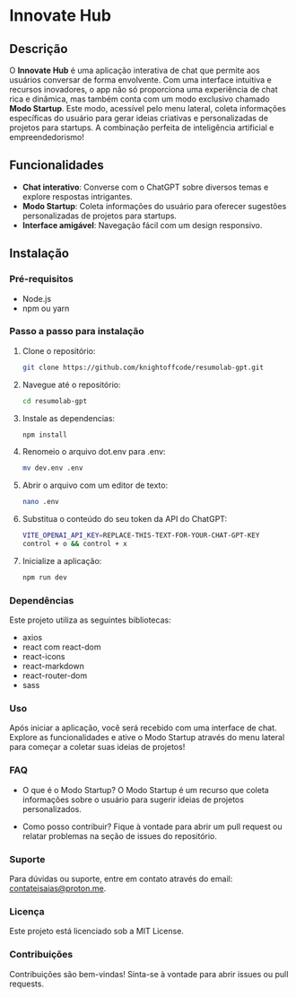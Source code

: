 # Innovate Hub

## Descrição
O **Innovate Hub** é uma aplicação interativa de chat que permite aos usuários conversar de forma envolvente. Com uma interface intuitiva e recursos inovadores, o app não só proporciona uma experiência de chat rica e dinâmica, mas também conta com um modo exclusivo chamado **Modo Startup**. Este modo, acessível pelo menu lateral, coleta informações específicas do usuário para gerar ideias criativas e personalizadas de projetos para startups. A combinação perfeita de inteligência artificial e empreendedorismo!

## Funcionalidades
- **Chat interativo**: Converse com o ChatGPT sobre diversos temas e explore respostas intrigantes.
- **Modo Startup**: Coleta informações do usuário para oferecer sugestões personalizadas de projetos para startups.
- **Interface amigável**: Navegação fácil com um design responsivo.

## Instalação

### Pré-requisitos
- Node.js
- npm ou yarn

### Passo a passo para instalação
1. Clone o repositório:
   ```bash
   git clone https://github.com/knightoffcode/resumolab-gpt.git
2. Navegue até o repositório:
   ```bash
   cd resumolab-gpt
3. Instale as dependencias:
   ```bash
   npm install
4. Renomeio o arquivo dot.env para .env:
   ```bash
   mv dev.env .env
5. Abrir o arquivo com um editor de texto:
   ```bash
   nano .env
6. Substitua o conteúdo do seu token da API do ChatGPT:
   ```bash
   VITE_OPENAI_API_KEY=REPLACE-THIS-TEXT-FOR-YOUR-CHAT-GPT-KEY
   control + o && control + x
7. Inicialize a aplicação:
   ```bash
   npm run dev

### Dependências
Este projeto utiliza as seguintes bibliotecas:

- axios
- react com react-dom
- react-icons
- react-markdown
- react-router-dom
- sass

### Uso
Após iniciar a aplicação, você será recebido com uma interface de chat. Explore as funcionalidades e ative o Modo Startup através do menu lateral para começar a coletar suas ideias de projetos!

### FAQ
- O que é o Modo Startup? O Modo Startup é um recurso que coleta informações sobre o usuário para sugerir ideias de projetos personalizados.

- Como posso contribuir? Fique à vontade para abrir um pull request ou relatar problemas na seção de issues do repositório.

### Suporte
Para dúvidas ou suporte, entre em contato através do email: contateisaias@proton.me.

### Licença
Este projeto está licenciado sob a MIT License.

### Contribuições
Contribuições são bem-vindas! Sinta-se à vontade para abrir issues ou pull requests.